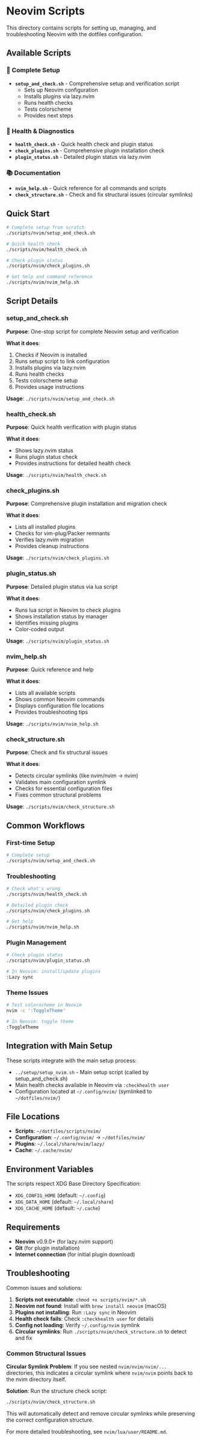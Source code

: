 # Neovim Scripts

This directory contains scripts for setting up, managing, and troubleshooting Neovim with the dotfiles configuration.

## Available Scripts

### 🚀 Complete Setup
- **`setup_and_check.sh`** - Comprehensive setup and verification script
  - Sets up Neovim configuration
  - Installs plugins via lazy.nvim
  - Runs health checks
  - Tests colorscheme
  - Provides next steps

### 🏥 Health & Diagnostics
- **`health_check.sh`** - Quick health check and plugin status
- **`check_plugins.sh`** - Comprehensive plugin installation check
- **`plugin_status.sh`** - Detailed plugin status via lazy.nvim

### 📚 Documentation
- **`nvim_help.sh`** - Quick reference for all commands and scripts
- **`check_structure.sh`** - Check and fix structural issues (circular symlinks)

## Quick Start

```bash
# Complete setup from scratch
./scripts/nvim/setup_and_check.sh

# Quick health check
./scripts/nvim/health_check.sh

# Check plugin status
./scripts/nvim/check_plugins.sh

# Get help and command reference
./scripts/nvim/nvim_help.sh
```

## Script Details

### setup_and_check.sh
**Purpose**: One-stop script for complete Neovim setup and verification

**What it does**:
1. Checks if Neovim is installed
2. Runs setup script to link configuration
3. Installs plugins via lazy.nvim
4. Runs health checks
5. Tests colorscheme setup
6. Provides usage instructions

**Usage**: `./scripts/nvim/setup_and_check.sh`

### health_check.sh
**Purpose**: Quick health verification with plugin status

**What it does**:
- Shows lazy.nvim status
- Runs plugin status check
- Provides instructions for detailed health check

**Usage**: `./scripts/nvim/health_check.sh`

### check_plugins.sh
**Purpose**: Comprehensive plugin installation and migration check

**What it does**:
- Lists all installed plugins
- Checks for vim-plug/Packer remnants
- Verifies lazy.nvim migration
- Provides cleanup instructions

**Usage**: `./scripts/nvim/check_plugins.sh`

### plugin_status.sh
**Purpose**: Detailed plugin status via lua script

**What it does**:
- Runs lua script in Neovim to check plugins
- Shows installation status by manager
- Identifies missing plugins
- Color-coded output

**Usage**: `./scripts/nvim/plugin_status.sh`



### nvim_help.sh
**Purpose**: Quick reference and help

**What it does**:
- Lists all available scripts
- Shows common Neovim commands
- Displays configuration file locations
- Provides troubleshooting tips

**Usage**: `./scripts/nvim/nvim_help.sh`

### check_structure.sh
**Purpose**: Check and fix structural issues

**What it does**:
- Detects circular symlinks (like nvim/nvim → nvim)
- Validates main configuration symlink
- Checks for essential configuration files
- Fixes common structural problems

**Usage**: `./scripts/nvim/check_structure.sh`

## Common Workflows

### First-time Setup
```bash
# Complete setup
./scripts/nvim/setup_and_check.sh
```

### Troubleshooting
```bash
# Check what's wrong
./scripts/nvim/health_check.sh

# Detailed plugin check
./scripts/nvim/check_plugins.sh

# Get help
./scripts/nvim/nvim_help.sh
```

### Plugin Management
```bash
# Check plugin status
./scripts/nvim/plugin_status.sh

# In Neovim: install/update plugins
:Lazy sync
```

### Theme Issues
```bash
# Test colorscheme in Neovim
nvim -c ':ToggleTheme'

# In Neovim: toggle theme
:ToggleTheme
```

## Integration with Main Setup

These scripts integrate with the main setup process:

- `../setup/setup_nvim.sh` - Main setup script (called by setup_and_check.sh)
- Main health checks available in Neovim via `:checkhealth user`
- Configuration located at `~/.config/nvim/` (symlinked to `~/dotfiles/nvim/`)

## File Locations

- **Scripts**: `~/dotfiles/scripts/nvim/`
- **Configuration**: `~/.config/nvim/` → `~/dotfiles/nvim/`
- **Plugins**: `~/.local/share/nvim/lazy/`
- **Cache**: `~/.cache/nvim/`

## Environment Variables

The scripts respect XDG Base Directory Specification:

- `XDG_CONFIG_HOME` (default: `~/.config`)
- `XDG_DATA_HOME` (default: `~/.local/share`)
- `XDG_CACHE_HOME` (default: `~/.cache`)

## Requirements

- **Neovim** v0.9.0+ (for lazy.nvim support)
- **Git** (for plugin installation)
- **Internet connection** (for initial plugin download)

## Troubleshooting

Common issues and solutions:

1. **Scripts not executable**: `chmod +x scripts/nvim/*.sh`
2. **Neovim not found**: Install with `brew install neovim` (macOS)
3. **Plugins not installing**: Run `:Lazy sync` in Neovim
4. **Health check fails**: Check `:checkhealth user` for details
5. **Config not loading**: Verify `~/.config/nvim` symlink
6. **Circular symlinks**: Run `./scripts/nvim/check_structure.sh` to detect and fix

### Common Structural Issues

**Circular Symlink Problem**: If you see nested `nvim/nvim/nvim/...` directories, this indicates a circular symlink where `nvim/nvim` points back to the nvim directory itself.

**Solution**: Run the structure check script:
```bash
./scripts/nvim/check_structure.sh
```

This will automatically detect and remove circular symlinks while preserving the correct configuration structure.

For more detailed troubleshooting, see `nvim/lua/user/README.md`. 